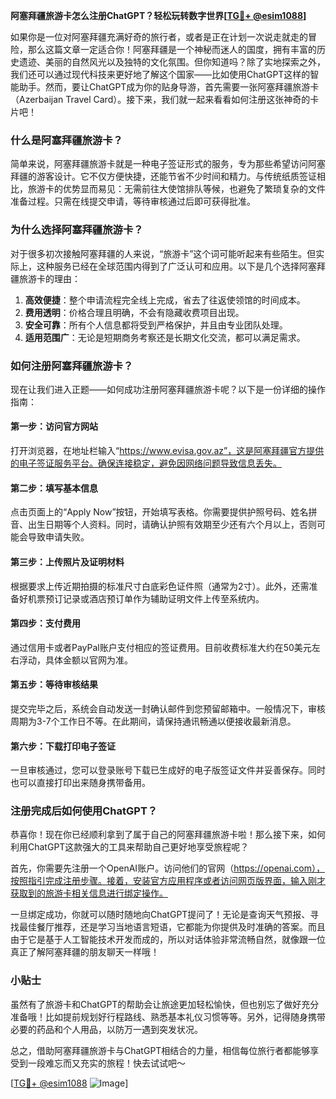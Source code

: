 **阿塞拜疆旅游卡怎么注册ChatGPT？轻松玩转数字世界[[TG💪+ @esim1088](https://t.me/s/esim1088)]**

如果你是一位对阿塞拜疆充满好奇的旅行者，或者是正在计划一次说走就走的冒险，那么这篇文章一定适合你！阿塞拜疆是一个神秘而迷人的国度，拥有丰富的历史遗迹、美丽的自然风光以及独特的文化氛围。但你知道吗？除了实地探索之外，我们还可以通过现代科技来更好地了解这个国家——比如使用ChatGPT这样的智能助手。然而，要让ChatGPT成为你的贴身导游，首先需要一张阿塞拜疆旅游卡（Azerbaijan Travel Card）。接下来，我们就一起来看看如何注册这张神奇的卡片吧！

### 什么是阿塞拜疆旅游卡？

简单来说，阿塞拜疆旅游卡就是一种电子签证形式的服务，专为那些希望访问阿塞拜疆的游客设计。它不仅方便快捷，还能节省不少时间和精力。与传统纸质签证相比，旅游卡的优势显而易见：无需前往大使馆排队等候，也避免了繁琐复杂的文件准备过程。只需在线提交申请，等待审核通过后即可获得批准。

### 为什么选择阿塞拜疆旅游卡？

对于很多初次接触阿塞拜疆的人来说，“旅游卡”这个词可能听起来有些陌生。但实际上，这种服务已经在全球范围内得到了广泛认可和应用。以下是几个选择阿塞拜疆旅游卡的理由：

1. **高效便捷**：整个申请流程完全线上完成，省去了往返使领馆的时间成本。
2. **费用透明**：价格合理且明确，不会有隐藏收费项目出现。
3. **安全可靠**：所有个人信息都将受到严格保护，并且由专业团队处理。
4. **适用范围广**：无论是短期商务考察还是长期文化交流，都可以满足需求。

### 如何注册阿塞拜疆旅游卡？

现在让我们进入正题——如何成功注册阿塞拜疆旅游卡呢？以下是一份详细的操作指南：

#### 第一步：访问官方网站
打开浏览器，在地址栏输入“https://www.evisa.gov.az”，这是阿塞拜疆官方提供的电子签证服务平台。确保连接稳定，避免因网络问题导致信息丢失。

#### 第二步：填写基本信息
点击页面上的“Apply Now”按钮，开始填写表格。你需要提供护照号码、姓名拼音、出生日期等个人资料。同时，请确认护照有效期至少还有六个月以上，否则可能会导致申请失败。

#### 第三步：上传照片及证明材料
根据要求上传近期拍摄的标准尺寸白底彩色证件照（通常为2寸）。此外，还需准备好机票预订记录或酒店预订单作为辅助证明文件上传至系统内。

#### 第四步：支付费用
通过信用卡或者PayPal账户支付相应的签证费用。目前收费标准大约在50美元左右浮动，具体金额以官网为准。

#### 第五步：等待审核结果
提交完毕之后，系统会自动发送一封确认邮件到您预留邮箱中。一般情况下，审核周期为3-7个工作日不等。在此期间，请保持通讯畅通以便接收最新消息。

#### 第六步：下载打印电子签证
一旦审核通过，您可以登录账号下载已生成好的电子版签证文件并妥善保存。同时也可以直接打印出来随身携带备用。

### 注册完成后如何使用ChatGPT？

恭喜你！现在你已经顺利拿到了属于自己的阿塞拜疆旅游卡啦！那么接下来，如何利用ChatGPT这款强大的工具来帮助自己更好地享受旅程呢？

首先，你需要先注册一个OpenAI账户。访问他们的官网（https://openai.com），按照指引完成注册步骤。接着，安装官方应用程序或者访问网页版界面，输入刚才获取到的旅游卡相关信息进行绑定操作。

一旦绑定成功，你就可以随时随地向ChatGPT提问了！无论是查询天气预报、寻找最佳餐厅推荐，还是学习当地语言短语，它都能为你提供及时准确的答案。而且由于它是基于人工智能技术开发而成的，所以对话体验非常流畅自然，就像跟一位真正了解阿塞拜疆的朋友聊天一样哦！

### 小贴士

虽然有了旅游卡和ChatGPT的帮助会让旅途更加轻松愉快，但也别忘了做好充分准备哦！比如提前规划好行程路线、熟悉基本礼仪习惯等等。另外，记得随身携带必要的药品和个人用品，以防万一遇到突发状况。

总之，借助阿塞拜疆旅游卡与ChatGPT相结合的力量，相信每位旅行者都能够享受到一段难忘而又充实的旅程！快去试试吧～

[[TG💪+ @esim1088](https://t.me/s/esim1088) ![Image](https://i.postimg.cc/4NQfJmqS/Snipaste-2025-05-13-00-14-12.png)]